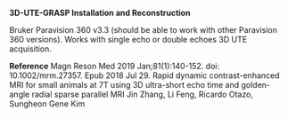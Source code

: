 **3D-UTE-GRASP Installation and Reconstruction**

Bruker Paravision 360 v3.3 (should be able to work with other Paravision 360 versions).
Works with single echo or double echoes 3D UTE acquisition.

**Reference**
Magn Reson Med 2019 Jan;81(1):140-152. doi: 10.1002/mrm.27357. Epub 2018 Jul 29.
Rapid dynamic contrast-enhanced MRI for small animals at 7T using 3D ultra-short echo time and golden-angle radial sparse parallel MRI
Jin Zhang, Li Feng, Ricardo Otazo, Sungheon Gene Kim
